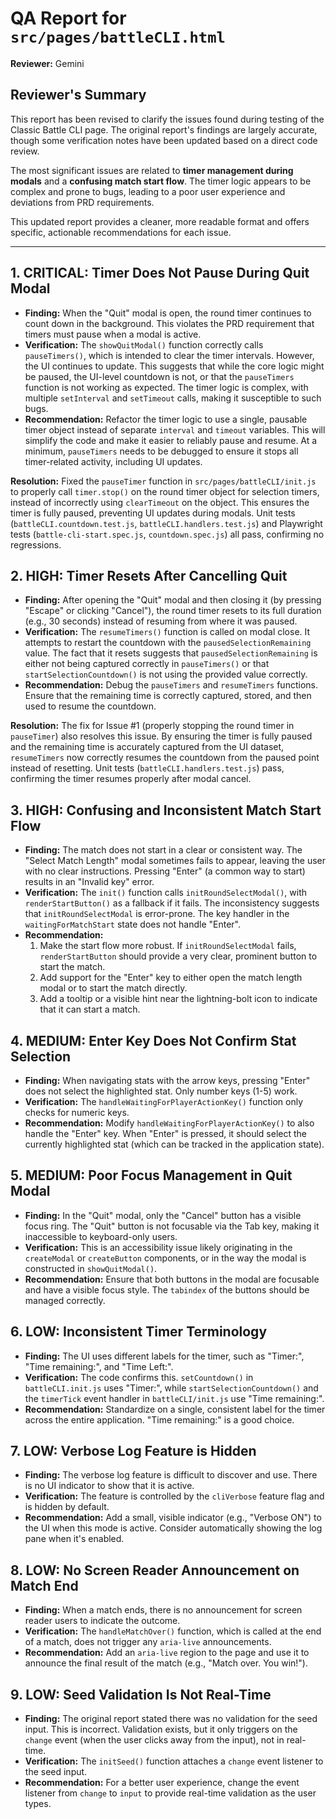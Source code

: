 # QA Report for `src/pages/battleCLI.html`

**Reviewer:** Gemini

## Reviewer's Summary

This report has been revised to clarify the issues found during testing of the Classic Battle CLI page. The original report's findings are largely accurate, though some verification notes have been updated based on a direct code review.

The most significant issues are related to **timer management during modals** and a **confusing match start flow**. The timer logic appears to be complex and prone to bugs, leading to a poor user experience and deviations from PRD requirements.

This updated report provides a cleaner, more readable format and offers specific, actionable recommendations for each issue.

---

## 1. CRITICAL: Timer Does Not Pause During Quit Modal

- **Finding:** When the "Quit" modal is open, the round timer continues to count down in the background. This violates the PRD requirement that timers must pause when a modal is active.
- **Verification:** The `showQuitModal()` function correctly calls `pauseTimers()`, which is intended to clear the timer intervals. However, the UI continues to update. This suggests that while the core logic might be paused, the UI-level countdown is not, or that the `pauseTimers` function is not working as expected. The timer logic is complex, with multiple `setInterval` and `setTimeout` calls, making it susceptible to such bugs.
- **Recommendation:** Refactor the timer logic to use a single, pausable timer object instead of separate `interval` and `timeout` variables. This will simplify the code and make it easier to reliably pause and resume. At a minimum, `pauseTimers` needs to be debugged to ensure it stops all timer-related activity, including UI updates.

**Resolution:** Fixed the `pauseTimer` function in `src/pages/battleCLI/init.js` to properly call `timer.stop()` on the round timer object for selection timers, instead of incorrectly using `clearTimeout` on the object. This ensures the timer is fully paused, preventing UI updates during modals. Unit tests (`battleCLI.countdown.test.js`, `battleCLI.handlers.test.js`) and Playwright tests (`battle-cli-start.spec.js`, `countdown.spec.js`) all pass, confirming no regressions.

## 2. HIGH: Timer Resets After Cancelling Quit

- **Finding:** After opening the "Quit" modal and then closing it (by pressing "Escape" or clicking "Cancel"), the round timer resets to its full duration (e.g., 30 seconds) instead of resuming from where it was paused.
- **Verification:** The `resumeTimers()` function is called on modal close. It attempts to restart the countdown with the `pausedSelectionRemaining` value. The fact that it resets suggests that `pausedSelectionRemaining` is either not being captured correctly in `pauseTimers()` or that `startSelectionCountdown()` is not using the provided value correctly.
- **Recommendation:** Debug the `pauseTimers` and `resumeTimers` functions. Ensure that the remaining time is correctly captured, stored, and then used to resume the countdown.

**Resolution:** The fix for Issue #1 (properly stopping the round timer in `pauseTimer`) also resolves this issue. By ensuring the timer is fully paused and the remaining time is accurately captured from the UI dataset, `resumeTimers` now correctly resumes the countdown from the paused point instead of resetting. Unit tests (`battleCLI.handlers.test.js`) pass, confirming the timer resumes properly after modal cancel.

## 3. HIGH: Confusing and Inconsistent Match Start Flow

- **Finding:** The match does not start in a clear or consistent way. The "Select Match Length" modal sometimes fails to appear, leaving the user with no clear instructions. Pressing "Enter" (a common way to start) results in an "Invalid key" error.
- **Verification:** The `init()` function calls `initRoundSelectModal()`, with `renderStartButton()` as a fallback if it fails. The inconsistency suggests that `initRoundSelectModal` is error-prone. The key handler in the `waitingForMatchStart` state does not handle "Enter".
- **Recommendation:**
  1.  Make the start flow more robust. If `initRoundSelectModal` fails, `renderStartButton` should provide a very clear, prominent button to start the match.
  2.  Add support for the "Enter" key to either open the match length modal or to start the match directly.
  3.  Add a tooltip or a visible hint near the lightning-bolt icon to indicate that it can start a match.

## 4. MEDIUM: Enter Key Does Not Confirm Stat Selection

- **Finding:** When navigating stats with the arrow keys, pressing "Enter" does not select the highlighted stat. Only number keys (1-5) work.
- **Verification:** The `handleWaitingForPlayerActionKey()` function only checks for numeric keys.
- **Recommendation:** Modify `handleWaitingForPlayerActionKey()` to also handle the "Enter" key. When "Enter" is pressed, it should select the currently highlighted stat (which can be tracked in the application state).

## 5. MEDIUM: Poor Focus Management in Quit Modal

- **Finding:** In the "Quit" modal, only the "Cancel" button has a visible focus ring. The "Quit" button is not focusable via the Tab key, making it inaccessible to keyboard-only users.
- **Verification:** This is an accessibility issue likely originating in the `createModal` or `createButton` components, or in the way the modal is constructed in `showQuitModal()`.
- **Recommendation:** Ensure that both buttons in the modal are focusable and have a visible focus style. The `tabindex` of the buttons should be managed correctly.

## 6. LOW: Inconsistent Timer Terminology

- **Finding:** The UI uses different labels for the timer, such as "Timer:", "Time remaining:", and "Time Left:".
- **Verification:** The code confirms this. `setCountdown()` in `battleCLI.init.js` uses "Timer:", while `startSelectionCountdown()` and the `timerTick` event handler in `battleCLI/init.js` use "Time remaining:".
- **Recommendation:** Standardize on a single, consistent label for the timer across the entire application. "Time remaining:" is a good choice.

## 7. LOW: Verbose Log Feature is Hidden

- **Finding:** The verbose log feature is difficult to discover and use. There is no UI indicator to show that it is active.
- **Verification:** The feature is controlled by the `cliVerbose` feature flag and is hidden by default.
- **Recommendation:** Add a small, visible indicator (e.g., "Verbose ON") to the UI when this mode is active. Consider automatically showing the log pane when it's enabled.

## 8. LOW: No Screen Reader Announcement on Match End

- **Finding:** When a match ends, there is no announcement for screen reader users to indicate the outcome.
- **Verification:** The `handleMatchOver()` function, which is called at the end of a match, does not trigger any `aria-live` announcements.
- **Recommendation:** Add an `aria-live` region to the page and use it to announce the final result of the match (e.g., "Match over. You win!").

## 9. LOW: Seed Validation Is Not Real-Time

- **Finding:** The original report stated there was no validation for the seed input. This is incorrect. Validation exists, but it only triggers on the `change` event (when the user clicks away from the input), not in real-time.
- **Verification:** The `initSeed()` function attaches a `change` event listener to the seed input.
- **Recommendation:** For a better user experience, change the event listener from `change` to `input` to provide real-time validation as the user types.
